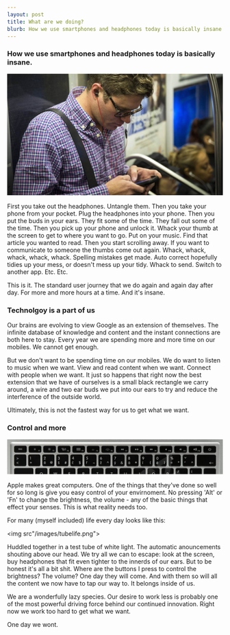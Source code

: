 ```yaml
---
layout: post
title: What are we doing?
blurb: How we use smartphones and headphones today is basically insane.
---
```


<h3>How we use smartphones and headphones today is basically insane.</h3>

<img src="/images/tubeman.jpg">

First you take out the headphones. Untangle them. Then you take your phone from your pocket. Plug the headphones into your phone. Then you put the buds in your ears. They fit some of the time. They fall out some of the time. Then you pick up your phone and unlock it. Whack your thumb at the screen to get to where you want to go. Put on your music. Find that article you wanted to read. Then you start scrolling away. If you want to communicate to someone the thumbs come out again. Whack, whack, whack, whack, whack. Spelling mistakes get made. Auto correct hopefully tidies up your mess, or doesn't mess up your tidy. Whack to send. Switch to another app. Etc. Etc.

This is it. The standard user journey that we do again and again day after day. For more and more hours at a time. And it's insane. 

<h3>Technolgoy is a part of us</h3>

Our brains are evolving to view Google as an extension of themselves. The infinite database of knowledge and content and the instant connections are both here to stay. Every year we are spending more and more time on our mobiles. We cannot get enough. 

But we don't want to be spending time on our mobiles. We do want to listen to music when we want. View and read content when we want. Connect with people when we want. It just so happens that right now the best extension that we have of ourselves is a small black rectangle we carry around, a wire and two ear buds we put into our ears to try and reduce the interference of the outside world. 

Ultimately, this is not the fastest way for us to get what we want.

<h3>Control and more</h3>

<img src="/images/applekeyboard.png">

Apple makes great computers. One of the things that they've done so well for so long is give you easy control of your envirnoment. No pressing 'Alt' or 'Fn' to change the brightness, the volume - any of the basic things that effect your senses. This is what reality needs too. 

For many (myself included) life every day looks like this:

<img src"/images/tubelife.png">

Huddled together in a test tube of white light. The automatic anouncements shouting above our head. We try all we can to escape: look at the screen, buy headphones that fit even tighter to the innerds of our ears. But to be honest it's all a bit shit. Where are the buttons I press to control the brightness? The volume? One day they will come. And with them so will all the content we now have to tap our way to. It belongs inside of us. 

We are a wonderfully lazy species. Our desire to work less is probably one of the most powerful driving force behind our continued innovation. Right now we work too hard to get what we want. 

One day we wont.



